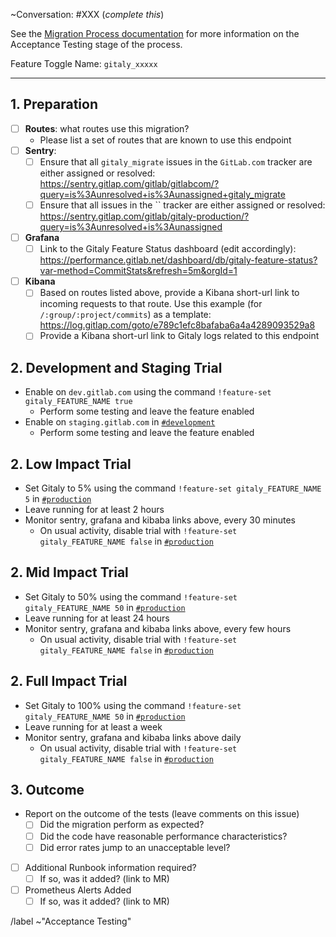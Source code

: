 ~Conversation: #XXX (*complete this*)

See the [Migration Process documentation](https://gitlab.com/gitlab-org/gitaly/blob/master/doc/MIGRATION_PROCESS.md#acceptance-testing-acceptance-testing)
for more information on the Acceptance Testing stage of the process.

Feature Toggle Name: `gitaly_xxxxx`

--------------------------------------------------------------------------------

## 1. Preparation

- [ ] **Routes**: what routes use this migration?
  - Please list a set of routes that are known to use this endpoint
- [ ] **Sentry**:
  - [ ] Ensure that all `gitaly_migrate` issues in the `GitLab.com` tracker are either assigned or resolved: https://sentry.gitlap.com/gitlab/gitlabcom/?query=is%3Aunresolved+is%3Aunassigned+gitaly_migrate
  - [ ] Ensure that all issues in the `` tracker are either assigned or resolved: https://sentry.gitlap.com/gitlab/gitaly-production/?query=is%3Aunresolved+is%3Aunassigned
- [ ] **Grafana**
  - [ ] Link to the Gitaly Feature Status dashboard (edit accordingly): https://performance.gitlab.net/dashboard/db/gitaly-feature-status?var-method=CommitStats&refresh=5m&orgId=1
- [ ] **Kibana**
  - [ ] Based on routes listed above, provide a Kibana short-url link to incoming requests to that route. Use this example (for `/:group/:project/commits`) as a template: https://log.gitlap.com/goto/e789c1efc8bafaba6a4a4289093529a8
  - [ ] Provide a Kibana short-url link to Gitaly logs related to this endpoint

## 2. Development and Staging Trial

- Enable on `dev.gitlab.com` using the command `!feature-set gitaly_FEATURE_NAME true`
  - Perform some testing and leave the feature enabled
- Enable on `staging.gitlab.com` in [`#development`](https://gitlab.slack.com/messages/C02PF508L/)
  - Perform some testing and leave the feature enabled

## 2. Low Impact Trial

- Set Gitaly to 5% using the command `!feature-set gitaly_FEATURE_NAME 5` in [`#production`](https://gitlab.slack.com/messages/C101F3796/)
- Leave running for at least 2 hours
- Monitor sentry, grafana and kibaba links above, every 30 minutes
  - On usual activity, disable trial with `!feature-set gitaly_FEATURE_NAME false` in [`#production`](https://gitlab.slack.com/messages/C101F3796/)

## 2. Mid Impact Trial

- Set Gitaly to 50% using the command `!feature-set gitaly_FEATURE_NAME 50` in [`#production`](https://gitlab.slack.com/messages/C101F3796/)
- Leave running for at least 24 hours
- Monitor sentry, grafana and kibaba links above, every few hours
  - On usual activity, disable trial with `!feature-set gitaly_FEATURE_NAME false` in [`#production`](https://gitlab.slack.com/messages/C101F3796/)


## 2. Full Impact Trial

- Set Gitaly to 100% using the command `!feature-set gitaly_FEATURE_NAME 50` in [`#production`](https://gitlab.slack.com/messages/C101F3796/)
- Leave running for at least a week
- Monitor sentry, grafana and kibaba links above daily
  - On usual activity, disable trial with `!feature-set gitaly_FEATURE_NAME false` in [`#production`](https://gitlab.slack.com/messages/C101F3796/)


## 3. Outcome

  - Report on the outcome of the tests (leave comments on this issue)
    - [ ] Did the migration perform as expected?
    - [ ] Did the code have reasonable performance characteristics?
    - [ ] Did error rates jump to an unacceptable level?

  - [ ] Additional Runbook information required?
    - [ ] If so, was it added? (link to MR)
  - [ ] Prometheus Alerts Added
    - [ ] If so, was it added? (link to MR)

/label ~"Acceptance Testing"
